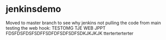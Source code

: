 # jenkinsdemo

Moved to master branch to see why jenkins not pulling the code from main
testing the web hook:
TESTOMG TJE WEB JPPT
FDSFDSFDSFSDFFSDFDFSDFSDFSDKJKJKJK
tterterterterter
